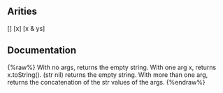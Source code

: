 ## Arities
[]
[x]
[x & ys]

## Documentation
{%raw%}
With no args, returns the empty string. With one arg x, returns
  x.toString().  (str nil) returns the empty string. With more than
  one arg, returns the concatenation of the str values of the args.
{%endraw%}
